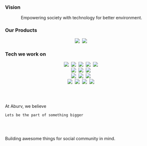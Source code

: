 ### Vision
<p align="center">
 Empowering society with technology for better environment.
</p>

### Our Products

<p align="center">
  <a href="https://github.com/aburv/tsts"><img src="https://img.shields.io/badge/Takbuff-orange?style=for-the-badge&color=e53935" /></a>&nbsp;
  <a href="https://www.annamshala.com"><img src="https://img.shields.io/badge/Annamshala-green?style=for-the-badge&color=2196F3" /></a>&nbsp;
</p>

### Tech we work on

<p align="center">
  <img src="https://img.shields.io/badge/Rust-Lang-orange?style=for-the-badge&color=673AB7" />&nbsp;
  <img src="https://img.shields.io/badge/Flask-Python-orange?style=for-the-badge&color=673AB7" />&nbsp;
  <img src="https://img.shields.io/badge/Angular-Typescript-orange?style=for-the-badge&color=283593" />&nbsp;
  <img src="https://img.shields.io/badge/IOS-Swift-orange?style=for-the-badge&color=283593" />&nbsp;
  <img src="https://img.shields.io/badge/Android-Kotlin-orange?style=for-the-badge&color=283593" />&nbsp;
  <br/>
  <img src="https://img.shields.io/badge/Apache Kafka-orange?style=for-the-badge&color=C3B1A8" />&nbsp;
  <img src="https://img.shields.io/badge/MongoDB-orange?style=for-the-badge&color=C3B1A8" />&nbsp;
  <img src="https://img.shields.io/badge/PostgreSQL-orange?style=for-the-badge&color=C3B1A8" />&nbsp;
  <br/>
  <img src="https://img.shields.io/badge/Distributed Computing-orange?style=for-the-badge&color=607D8B" />&nbsp;
  <img src="https://img.shields.io/badge/Event Driven-orange?style=for-the-badge&color=607D8B" />&nbsp;
  <img src="https://img.shields.io/badge/Microservices-orange?style=for-the-badge&color=607D8B" />&nbsp;
  <br/>
  <img src="https://img.shields.io/badge/ci-Circleci-orange?style=for-the-badge&color=8B6E60" />&nbsp;
  <img src="https://img.shields.io/badge/CD-Docker-orange?style=for-the-badge&color=8B6E60" />&nbsp;
  <img src="https://img.shields.io/badge/Infra-AWS-orange?style=for-the-badge&color=8B6E60" />&nbsp;
  <img src="https://img.shields.io/badge/Infra-GCP-orange?style=for-the-badge&color=8B6E60" />&nbsp;
</p>

<br/>
<br/>

At Aburv, we believe

`Lets be the part of something bigger`

<br/>
<br/>

Building awesome things for social community in mind.
